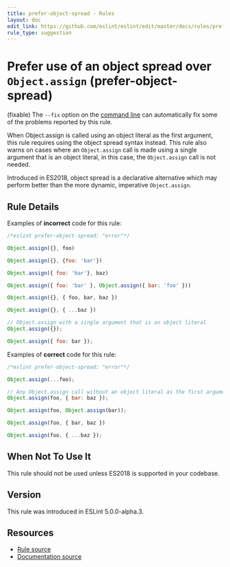 ```yaml
---
title: prefer-object-spread - Rules
layout: doc
edit_link: https://github.com/eslint/eslint/edit/master/docs/rules/prefer-object-spread.md
rule_type: suggestion
---
```

<!-- Note: No pull requests accepted for this file. See README.md in the root directory for details. -->

# Prefer use of an object spread over `Object.assign` (prefer-object-spread)

(fixable) The `--fix` option on the [command line](../user-guide/command-line-interface#fixing-problems) can automatically fix some of the problems reported by this rule.

When Object.assign is called using an object literal as the first argument, this rule requires using the object spread syntax instead. This rule also warns on cases where an `Object.assign` call is made using a single argument that is an object literal, in this case, the `Object.assign` call is not needed.

Introduced in ES2018, object spread is a declarative alternative which may perform better than the more dynamic, imperative `Object.assign`.

## Rule Details

Examples of **incorrect** code for this rule:

```js
/*eslint prefer-object-spread: "error"*/

Object.assign({}, foo)

Object.assign({}, {foo: 'bar'})

Object.assign({ foo: 'bar'}, baz)

Object.assign({ foo: 'bar' }, Object.assign({ bar: 'foo' }))

Object.assign({}, { foo, bar, baz })

Object.assign({}, { ...baz })

// Object.assign with a single argument that is an object literal
Object.assign({});

Object.assign({ foo: bar });
```

Examples of **correct** code for this rule:

```js
/*eslint prefer-object-spread: "error"*/

Object.assign(...foo);

// Any Object.assign call without an object literal as the first argument
Object.assign(foo, { bar: baz });

Object.assign(foo, Object.assign(bar));

Object.assign(foo, { bar, baz })

Object.assign(foo, { ...baz });
```

## When Not To Use It

This rule should not be used unless ES2018 is supported in your codebase.

## Version

This rule was introduced in ESLint 5.0.0-alpha.3.

## Resources

* [Rule source](https://github.com/eslint/eslint/tree/master/lib/rules/prefer-object-spread.js)
* [Documentation source](https://github.com/eslint/eslint/tree/master/docs/rules/prefer-object-spread.md)
